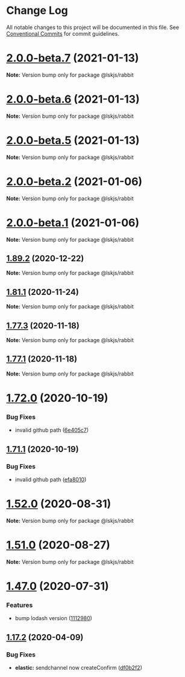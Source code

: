 # Change Log

All notable changes to this project will be documented in this file.
See [Conventional Commits](https://conventionalcommits.org) for commit guidelines.

# [2.0.0-beta.7](https://github.com/lskjs/lskjs/tree/master/packages/rabbit/compare/v2.0.0-beta.6...v2.0.0-beta.7) (2021-01-13)

**Note:** Version bump only for package @lskjs/rabbit





# [2.0.0-beta.6](https://github.com/lskjs/lskjs/tree/master/packages/rabbit/compare/v2.0.0-beta.5...v2.0.0-beta.6) (2021-01-13)

**Note:** Version bump only for package @lskjs/rabbit





# [2.0.0-beta.5](https://github.com/lskjs/lskjs/tree/master/packages/rabbit/compare/v2.0.0-beta.4...v2.0.0-beta.5) (2021-01-13)

**Note:** Version bump only for package @lskjs/rabbit





# [2.0.0-beta.2](https://github.com/lskjs/lskjs/tree/master/packages/rabbit/compare/v2.0.0-beta.1...v2.0.0-beta.2) (2021-01-06)

**Note:** Version bump only for package @lskjs/rabbit





# [2.0.0-beta.1](https://github.com/lskjs/lskjs/tree/master/packages/rabbit/compare/v1.98.0...v2.0.0-beta.1) (2021-01-06)

**Note:** Version bump only for package @lskjs/rabbit





## [1.89.2](https://github.com/lskjs/lskjs/tree/master/packages/rabbit/compare/v1.89.1...v1.89.2) (2020-12-22)

**Note:** Version bump only for package @lskjs/rabbit





## [1.81.1](https://github.com/lskjs/lskjs/tree/master/packages/rabbit/compare/v1.81.0...v1.81.1) (2020-11-24)

**Note:** Version bump only for package @lskjs/rabbit





## [1.77.3](https://github.com/lskjs/lskjs/tree/master/packages/rabbit/compare/v1.77.2...v1.77.3) (2020-11-18)

**Note:** Version bump only for package @lskjs/rabbit





## [1.77.1](https://github.com/lskjs/lskjs/tree/master/packages/rabbit/compare/v1.77.0...v1.77.1) (2020-11-18)

**Note:** Version bump only for package @lskjs/rabbit





# [1.72.0](https://github.com/lskjs/lskjs/tree/master/packages/rabbit/compare/v1.71.0...v1.72.0) (2020-10-19)


### Bug Fixes

* invalid github path ([6e405c7](https://github.com/lskjs/lskjs/tree/master/packages/rabbit/commit/6e405c755c76a505833da05689fc0c5ee2fc992b))





## [1.71.1](https://github.com/lskjs/lskjs/tree/master/packages/rabbit/compare/v1.71.0...v1.71.1) (2020-10-19)


### Bug Fixes

* invalid github path ([efa8010](https://github.com/lskjs/lskjs/tree/master/packages/rabbit/commit/efa8010295215e98eb3eae8bdc3ec3f08c31ac11))





# [1.52.0](https://github.com/lskjs/lskjs/tree/master/packages/rabbit/compare/v1.51.4...v1.52.0) (2020-08-31)

**Note:** Version bump only for package @lskjs/rabbit





# [1.51.0](https://github.com/lskjs/lskjs/tree/master/packages/rabbit/compare/v1.50.1...v1.51.0) (2020-08-27)

**Note:** Version bump only for package @lskjs/rabbit





# [1.47.0](https://github.com/lskjs/lskjs/tree/master/packages/rabbit/compare/v1.46.0...v1.47.0) (2020-07-31)


### Features

* bump lodash version ([1112980](https://github.com/lskjs/lskjs/tree/master/packages/rabbit/commit/1112980c289c4dfc2d921e20032c73f4231957d7))





## [1.17.2](https://github.com/lskjs/lskjs/tree/master/packages/rabbit/compare/v1.17.1...v1.17.2) (2020-04-09)


### Bug Fixes

* **elastic:** sendchannel now createConfirm ([df0b2f2](https://github.com/lskjs/lskjs/tree/master/packages/rabbit/commit/df0b2f2c8135595fb69c0a0cec7243db4ba0d2c0))
